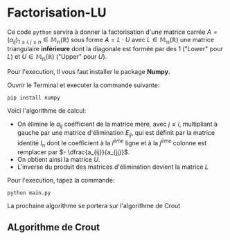 # Factorisation-LU

Ce code <code>python</code> servira à donner la factorisation d'une matrice carrée $A = (a_{ij})_{1\le i ,j\le n} \in \mathbb{M_n(R)}$ sous forme $A = L\cdot U$ avec $L \in \mathbb{M_n(R)}$ une matrice triangulaire <b>inférieure</b> dont la diagonale est formée par des $1$ ("Lower" pour $L$) et $U \in \mathbb{M_n(R)}$ ("Upper" pour $U$).

Pour l'execution, Il vous faut installer le package <b>Numpy</b>.

Ouvrir le Terminal et executer la commande suivante:
    
    pip install numpy

Voici l'algorithme de calcul:
 
-  On élimine le $a_{ij}$ coéfficient de la matrice mère, avec $j \le i$, multipliant à gauche par une matrice d'élimination $E_{ij}$, qui est définit par la matrice identité $I_n$ dont le coefficient à la $i^{ème}$ ligne et à la $j^{ème}$ colonne est remplacer par $- \dfrac{a_{ij}}{a_{jj}}$.
-  On obtient ainsi la matrice $U$.
-  L'inverse du produit des matrices d'élimination devient la matrice $L$
  
  Pour l'execution, tapez la commande:

    python main.py

La prochaine algorithme se portera sur l'algorithme de Crout

## ALgorithme de Crout
